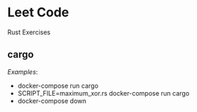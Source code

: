 # Leet Code
Rust Exercises

## cargo
*Examples*:
* docker-compose run cargo
* SCRIPT_FILE=maximum_xor.rs docker-compose run cargo
* docker-compose down